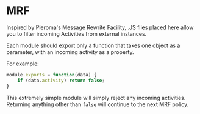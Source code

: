 # MRF
Inspired by Pleroma's Message Rewrite Facility,
.JS files placed here allow you to filter incoming Activities from external instances.

Each module should export only a function that takes one object as a parameter, with an incoming activity as a property.

For example:
```js
module.exports = function(data) {
    if (data.activity) return false;
}
```

This extremely simple module will simply reject any incoming activities.
Returning anything other than `false` will continue to the next MRF policy.
